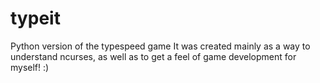 # typeit
Python version of the typespeed game
It was created mainly as a way to understand ncurses, as well as to get a feel of game development for myself! :)
